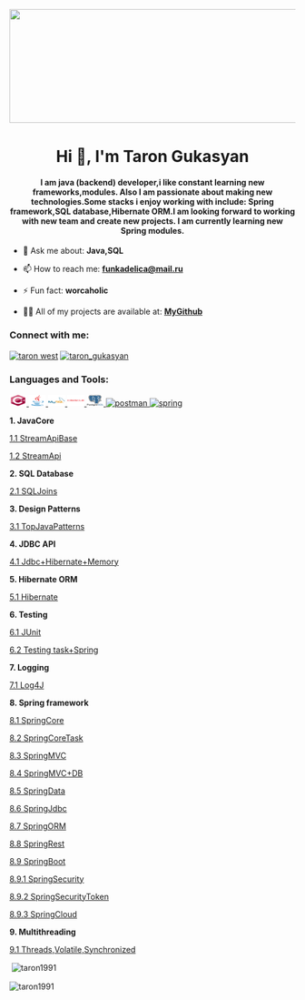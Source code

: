 <p align="center"> <img height="200" width="750" src="https://www.windowschimp.com/wp-content/uploads/2019/07/dynamic-desktop-wallpapers-windows-10.jpg" /> </p>

<h1 align="center">Hi 👋, I'm Taron Gukasyan</h1>
<h4 align="center">I am java (backend) developer,i like constant learning new frameworks,modules.
Also I am passionate about making new technologies.Some stacks i enjoy working with include: 
Spring framework,SQL database,Hibernate ORM.I am looking forward to working with new team and create new projects.
I am currently learning new Spring modules.</h4>



- 💬 Ask me about: **Java,SQL**

- 📫 How to reach me: **funkadelica@mail.ru**

- ⚡ Fun fact: **worcaholic**

- 👨‍💻 All of my projects are available at: **[MyGithub](https://github.com/taron1991)**

<h3 align="left">Connect with me:</h3>
<p align="left">
<a href="https://fb.com/taron west" target="blank"><img align="center" src="https://raw.githubusercontent.com/rahuldkjain/github-profile-readme-generator/master/src/images/icons/Social/facebook.svg" alt="taron west" height="20" width="30" /></a>
<a href="https://instagram.com/taron_gukasyan" target="blank"><img align="center" src="https://raw.githubusercontent.com/rahuldkjain/github-profile-readme-generator/master/src/images/icons/Social/instagram.svg" alt="taron_gukasyan" height="20" width="30" /></a>
</p>


<h3 align="left">Languages and Tools:</h3>
<p align="left"> <a href="https://www.w3schools.com/cpp/" target="_blank" rel="noreferrer"> <img src="https://raw.githubusercontent.com/devicons/devicon/master/icons/cplusplus/cplusplus-original.svg" alt="cplusplus" width="30" height="20"/> </a> <a href="https://www.java.com" target="_blank" rel="noreferrer"> <img src="https://raw.githubusercontent.com/devicons/devicon/master/icons/java/java-original.svg" alt="java" width="30" height="20"/> </a> <a href="https://www.mysql.com/" target="_blank" rel="noreferrer"> <img src="https://raw.githubusercontent.com/devicons/devicon/master/icons/mysql/mysql-original-wordmark.svg" alt="mysql" width="30" height="20"/> </a> <a href="https://www.oracle.com/" target="_blank" rel="noreferrer"> <img src="https://raw.githubusercontent.com/devicons/devicon/master/icons/oracle/oracle-original.svg" alt="oracle" width="30" height="20"/> </a> <a href="https://www.postgresql.org" target="_blank" rel="noreferrer"> <img src="https://raw.githubusercontent.com/devicons/devicon/master/icons/postgresql/postgresql-original-wordmark.svg" alt="postgresql" width="30" height="20"/> </a> <a href="https://postman.com" target="_blank" rel="noreferrer"> <img src="https://www.vectorlogo.zone/logos/getpostman/getpostman-icon.svg" alt="postman" width="30" height="20"/> </a> <a href="https://spring.io/" target="_blank" rel="noreferrer"> <img src="https://www.vectorlogo.zone/logos/springio/springio-icon.svg" alt="spring" width="30" height="20"/> </a> </p>

  **1. JavaCore**

  [1.1 StreamApiBase](https://github.com/taron1991/JavaCore/tree/StreamAPI)
  
  [1.2 StreamApi](https://github.com/taron1991/JavaCore/tree/StreamApiProject)
  
  
  **2. SQL Database**
  
  [2.1 SQLJoins](https://github.com/taron1991/SQL_Task_Joins)
  
  
  **3. Design Patterns**
  
  [3.1 TopJavaPatterns](https://github.com/taron1991/DesignPatterns)
  
  
  **4. JDBC API**
  
  [4.1 Jdbc+Hibernate+Memory](https://github.com/taron1991/JDBC_Hibernate_Memory)
  
  
  **5. Hibernate ORM**
  
  [5.1 Hibernate](https://github.com/taron1991/JDBC_Hibernate_Memory)
  
   
  **6. Testing**
  
  [6.1 JUnit](https://github.com/taron1991/JUnitTest/tree/master)
  
  [6.2 Testing task+Spring](https://github.com/taron1991/SpringCoreTask/commit/c12ef3fe74d6c23f1fc18ada6d7d9b5b04540d57)
  
  
  **7. Logging**
  
  [7.1 Log4J](https://github.com/taron1991/LoggingLog4j/tree/master)
  
  
  **8. Spring framework**
  
  [8.1 SpringCore](https://github.com/taron1991/SpringIoC_DI/tree/master)
  
  [8.2 SpringCoreTask](https://github.com/taron1991/SpringCoreTask/commit/c12ef3fe74d6c23f1fc18ada6d7d9b5b04540d57)
  
  [8.3 SpringMVC](https://github.com/taron1991/SpringMVC/tree/master)
  
  [8.4 SpringMVC+DB](https://github.com/taron1991/SpringMVC_Database/tree/master)
  
  [8.5 SpringData](https://github.com/taron1991/SpringData/tree/master)
  
  [8.6 SpringJdbc](https://github.com/taron1991/SpringData/tree/master)
  
  [8.7 SpringORM](https://github.com/taron1991/SpringData/tree/master)
  
  [8.8 SpringRest](https://github.com/taron1991/SpringREST/tree/master)
  
  [8.9 SpringBoot](https://github.com/taron1991/SpringBoot/tree/master)
  
  [8.9.1 SpringSecurity](https://github.com/taron1991/SpringSecurity/tree/master)
  
  [8.9.2 SpringSecurityToken](https://github.com/taron1991/SpringSecurityToken/tree/master)
  
  [8.9.3 SpringCloud](https://github.com/taron1991/SpringCloudEurika/tree/master)
  
  
  **9. Multithreading**
  
  [9.1 Threads,Volatile,Synchronized](https://github.com/taron1991/Multithreading/tree/master)
  
  
  



<p>&nbsp;<img align="center" src="https://github-readme-stats.vercel.app/api?username=taron1991&show_icons=true&locale=en" alt="taron1991" /></p>

<p><img align="center" src="https://github-readme-streak-stats.herokuapp.com/?user=taron1991&" alt="taron1991" /></p>

